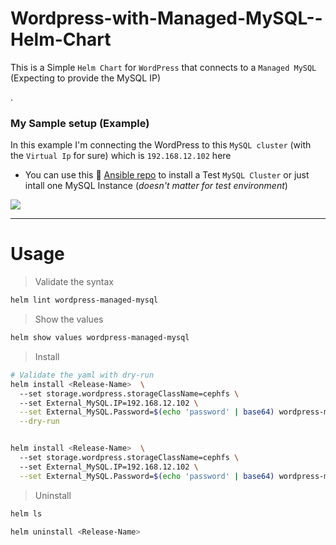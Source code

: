 # Wordpress-with-Managed-MySQL--Helm-Chart

This is a Simple `Helm Chart` for `WordPress` that connects to a `Managed MySQL` (Expecting to provide the MySQL IP)


.

### My Sample setup (Example)

In this example I'm connecting the WordPress to this `MySQL cluster` (with the `Virtual Ip` for sure) which is `192.168.12.102` here

* You can use this 🙋‍ [Ansible repo](https://github.com/eslam-gomaa/mysql-active-passive-replication-Ansible) to install a Test `MySQL Cluster` or just intall one MySQL Instance (_doesn't matter for test environment_)

![](https://i.imgur.com/SyoWx8k.png)



---

# Usage

> Validate the syntax

```bash
helm lint wordpress-managed-mysql
```

> Show the values

```bash
helm show values wordpress-managed-mysql
```

> Install


```bash
# Validate the yaml with dry-run
helm install <Release-Name>  \ 
  --set storage.wordpress.storageClassName=cephfs \ 
  --set External_MySQL.IP=192.168.12.102 \
  --set External_MySQL.Password=$(echo 'password' | base64) wordpress-managed-mysql \
  --dry-run


helm install <Release-Name>  \ 
  --set storage.wordpress.storageClassName=cephfs \ 
  --set External_MySQL.IP=192.168.12.102 \
  --set External_MySQL.Password=$(echo 'password' | base64) wordpress-managed-mysql
```

> Uninstall
```bash
helm ls

helm uninstall <Release-Name>
```



